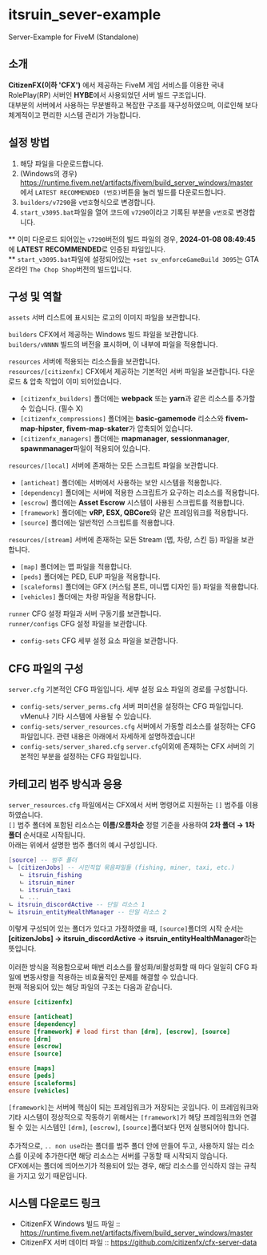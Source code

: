 # itsruin_sever-example
Server-Example for FiveM (Standalone)

## 소개
**CitizenFX(이하 'CFX')** 에서 제공하는 FiveM 게임 서비스를 이용한 국내 RolePlay(RP) 서버인 **HYBE**에서 사용되었던 서버 빌드 구조입니다.<br/>
대부분의 서버에서 사용하는 무분별하고 복잡한 구조를 재구성하였으며, 이로인해 보다 체계적이고 편리한 시스템 관리가 가능합니다.<br/>

## 설정 방법
1. 해당 파일을 다운로드합니다.
2. (Windows의 경우) https://runtime.fivem.net/artifacts/fivem/build_server_windows/master 에서 `LATEST RECOMMENDED (번호)`버튼을 눌러 빌드를 다운로드합니다.
3. `builders/v7290`을 `v번호`형식으로 변경합니다.
4. `start_v3095.bat`파일을 열어 코드에 `v7290`이라고 기록된 부분을 `v번호`로 변경합니다.

** 이미 다운로드 되어있는 `v7290`버전의 빌드 파일의 경우, **2024-01-08 08:49:45**에 **LATEST RECOMMENDED**로 인증된 파일입니다.<br/>
** `start_v3095.bat`파일에 설정되어있는 `+set sv_enforceGameBuild 3095`는 GTA 온라인 `The Chop Shop`버전의 빌드입니다.

## 구성 및 역할
`assets` 서버 리스트에 표시되는 로고의 이미지 파일을 보관합니다.<br/>

`builders` CFX에서 제공하는 Windows 빌드 파일을 보관합니다.<br/>
`builders/vNNNN` 빌드의 버전을 표시하며, 이 내부에 파일을 적용합니다.<br/>

`resources` 서버에 적용되는 리소스들을 보관합니다.<br/>
`resources/[citizenfx]` CFX에서 제공하는 기본적인 서버 파일을 보관합니다. 다운로드 & 압축 작업이 이미 되어있습니다.<br/>
- `[citizenfx_builders]` 폴더에는 **webpack** 또는 **yarn**과 같은 리소스를 추가할 수 있습니다. (필수 X)<br/>
- `[citizenfx_compressions]` 폴더에는 **basic-gamemode** 리소스와 **fivem-map-hipster**, **fivem-map-skater**가 압축되어 있습니다.<br/>
- `[citizenfx_managers]` 폴더에는 **mapmanager**, **sessionmanager**, **spawnmanager**파일이 적용되어 있습니다.<br/>

`resources/[local]` 서버에 존재하는 모든 스크립트 파일을 보관합니다.<br/>
- `[anticheat]` 폴더에는 서버에서 사용하는 보안 시스템을 적용합니다.<br/>
- `[dependency]` 폴더에는 서버에 적용한 스크립트가 요구하는 리소스를 적용합니다.<br/>
- `[escrow]` 폴더에는 **Asset Escrow** 시스템이 사용된 스크립트를 적용합니다.<br/>
- `[framework]` 폴더에는 **vRP, ESX, QBCore**와 같은 프레임워크를 적용합니다.<br/>
- `[source]` 폴더에는 일반적인 스크립트를 적용합니다.<br/>

`resources/[stream]` 서버에 존재하는 모든 Stream (맵, 차량, 스킨 등) 파일을 보관합니다.<br/>
- `[map]` 폴더에는 맵 파일을 적용합니다.<br/>
- `[peds]` 폴더에는 PED, EUP 파일을 적용합니다.<br/>
- `[scaleforms]` 폴더에는 GFX (커스텀 폰트, 미니맵 디자인 등) 파일을 적용합니다.<br/>
- `[vehicles]` 폴더에는 차량 파일을 적용합니다.<br/>

`runner` CFG 설정 파일과 서버 구동기를 보관합니다.<br/>
`runner/configs` CFG 설정 파일을 보관합니다.<br/>
- `config-sets` CFG 세부 설정 요소 파일을 보관합니다.<br/>

## CFG 파일의 구성
`server.cfg` 기본적인 CFG 파일입니다. 세부 설정 요소 파일의 경로를 구성합니다.<br/>
- `config-sets/server_perms.cfg` 서버 퍼미션을 설정하는 CFG 파일입니다. vMenu나 기타 시스템에 사용될 수 있습니다.<br/>
- `config-sets/server_resources.cfg` 서버에서 가동할 리소스를 설정하는 CFG 파일입니다. 관련 내용은 아래에서 자세하게 설명하겠습니다!<br/>
- `config-sets/server_shared.cfg` `server.cfg`이외에 존재하는 CFX 서버의 기본적인 부분을 설정하는 CFG 파일입니다.<br/>

## 카테고리 범주 방식과 응용
`server_resources.cfg` 파일에서는 CFX에서 서버 명령어로 지원하는 `[]` 범주를 이용하였습니다.<br/>
`[]` 범주 폴더에 포함된 리소스는 **이름/오름차순** 정렬 기준을 사용하여 **2차 폴더 → 1차 폴더** 순서대로 시작됩니다.<br/>
아래는 위에서 설명한 범주 폴더의 예시 구성입니다.
```lua
[source] -- 범주 폴더
ㄴ [citizenJobs] -- 시민직업 묶음파일들 (fishing, miner, taxi, etc.)
   ㄴ itsruin_fishing
   ㄴ itsruin_miner
   ㄴ itsruin_taxi
   ㄴ ...
ㄴ itsruin_discordActive -- 단일 리소스 1
ㄴ itsruin_entityHealthManager -- 단일 리소스 2
```

이렇게 구성되어 있는 폴더가 있다고 가정하였을 때, `[source]`폴더의 시작 순서는 **[citizenJobs] → itsruin_discordActive → itsruin_entityHealthManager**라는 뜻입니다.<br/><br/>
이러한 방식을 적용함으로써 매번 리소스를 활성화/비활성화할 때 마다 일일히 CFG 파일에 변동사항을 적용하는 비효율적인 문제를 해결할 수 있습니다.<br/>
현재 적용되어 있는 해당 파일의 구조는 다음과 같습니다.

```cfg
ensure [citizenfx]

ensure [anticheat]
ensure [dependency]
ensure [framework] # load first than [drm], [escrow], [source]
ensure [drm]
ensure [escrow]
ensure [source]

ensure [maps]
ensure [peds]
ensure [scaleforms]
ensure [vehicles]
```

`[framework]`는 서버에 핵심이 되는 프레임워크가 저장되는 곳입니다. 이 프레임워크와 기타 시스템이 정상적으로 작동하기 위해서는 `[framework]`가 해당 프레임워크와 연결될 수 있는 시스템인 `[drm]`, `[escrow]`, `[source]`폴더보다 먼저 실행되어야 합니다.<br/><br/>
추가적으로, `.. non use`라는 폴더를 범주 폴더 안에 만들어 두고, 사용하지 않는 리소스를 이곳에 추가한다면 해당 리소스는 서버를 구동할 때 시작되지 않습니다.<br/>
CFX에서는 폴더에 띄어쓰기가 적용되어 있는 경우, 해당 리소스를 인식하지 않는 규칙을 가지고 있기 때문입니다.

## 시스템 다운로드 링크
- CitizenFX Windows 빌드 파일 :: https://runtime.fivem.net/artifacts/fivem/build_server_windows/master
- CitizenFX 서버 데이터 파일 :: https://github.com/citizenfx/cfx-server-data
